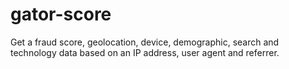 # gator-score
Get a fraud score, geolocation, device, demographic, search and technology data based on an IP address, user agent and referrer.
